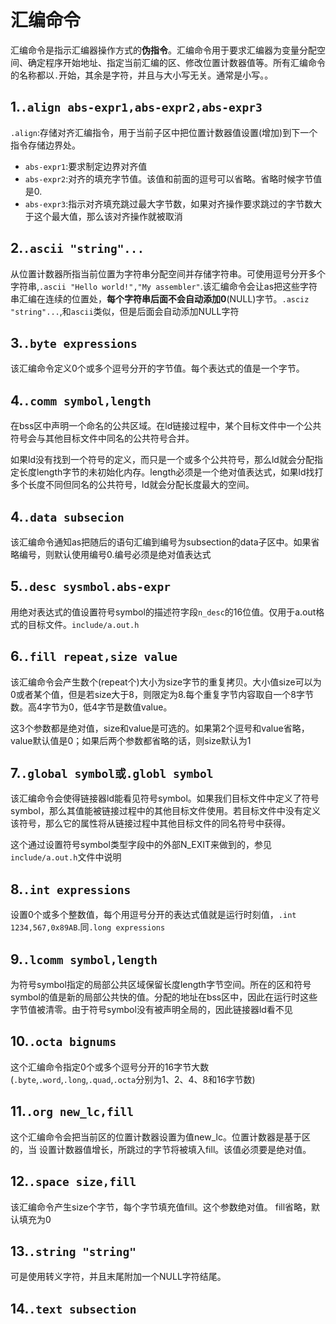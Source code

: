 # 汇编命令
汇编命令是指示汇编器操作方式的**伪指令**。汇编命令用于要求汇编器为变量分配空间、确定程序开始地址、指定当前汇编的区、修改位置计数器值等。所有汇编命令的名称都以`.`开始，其余是字符，并且与大小写无关。通常是小写。。

## 1.`.align abs-expr1,abs-expr2,abs-expr3`

`.align`:存储对齐汇编指令，用于当前子区中把位置计数器值设置(增加)到下一个指令存储边界处。

* `abs-expr1`:要求制定边界对齐值
* `abs-expr2`:对齐的填充字节值。该值和前面的逗号可以省略。省略时候字节值是0.
* `abs-expr3`:指示对齐填充跳过最大字节数，如果对齐操作要求跳过的字节数大于这个最大值，那么该对齐操作就被取消

## 2.`.ascii "string"...`
从位置计数器所指当前位置为字符串分配空间并存储字符串。可使用逗号分开多个字符串,`.ascii "Hello world!","My assembler"`.该汇编命令会让as把这些字符串汇编在连续的位置处，**每个字符串后面不会自动添加0**(NULL)字节。`.asciz "string"...`,和`ascii`类似，但是后面会自动添加NULL字符

## 3.`.byte expressions`
该汇编命令定义0个或多个逗号分开的字节值。每个表达式的值是一个字节。

## 4.`.comm symbol,length`
在bss区中声明一个命名的公共区域。在ld链接过程中，某个目标文件中一个公共符号会与其他目标文件中同名的公共符号合并。

如果ld没有找到一个符号的定义，而只是一个或多个公共符号，那么ld就会分配指定长度length字节的未初始化内存。length必须是一个绝对值表达式，如果ld找打多个长度不同但同名的公共符号，ld就会分配长度最大的空间。

## 4.`.data subsecion`
该汇编命令通知as把随后的语句汇编到编号为subsection的data子区中。如果省略编号，则默认使用编号0.编号必须是绝对值表达式

## 5.`.desc sysmbol.abs-expr`
用绝对表达式的值设置符号symbol的描述符字段`n_desc`的16位值。仅用于a.out格式的目标文件。`include/a.out.h`

## 6.`.fill repeat,size value`
该汇编命令会产生数个(repeat个)大小为size字节的重复拷贝。大小值size可以为0或者某个值，但是若size大于8，则限定为8.每个重复字节内容取自一个8字节数。高4字节为0，低4字节是数值value。

这3个参数都是绝对值，size和value是可选的。如果第2个逗号和value省略，value默认值是0；如果后两个参数都省略的话，则size默认为1

## 7.`.global symbol或.globl symbol`
该汇编命令会使得链接器ld能看见符号symbol。如果我们目标文件中定义了符号symbol，那么其值能被链接过程中的其他目标文件使用。若目标文件中没有定义该符号，那么它的属性将从链接过程中其他目标文件的同名符号中获得。

这个通过设置符号symbol类型字段中的外部N_EXIT来做到的，参见`include/a.out.h`文件中说明

## 8.`.int expressions`
设置0个或多个整数值，每个用逗号分开的表达式值就是运行时刻值，`.int 1234,567,0x89AB`.同`.long expressions`

## 9.`.lcomm symbol,length`
为符号symbol指定的局部公共区域保留长度length字节空间。所在的区和符号symbol的值是新的局部公共快的值。分配的地址在bss区中，因此在运行时这些字节值被清零。由于符号symbol没有被声明全局的，因此链接器ld看不见

## 10.`.octa bignums`
这个汇编命令指定0个或多个逗号分开的16字节大数(`.byte`,`.word`,`.long`,`.quad`,`.octa`分别为1、2、4、8和16字节数)

## 11.`.org new_lc,fill`
这个汇编命令会把当前区的位置计数器设置为值new_lc。位置计数器是基于区的，当 设置计数器值增长，所跳过的字节将被填入fill。该值必须要是绝对值。

## 12.`.space size,fill`
该汇编命令产生size个字节，每个字节填充值fill。这个参数绝对值。 fill省略，默认填充为0

## 13.`.string "string"`

可是使用转义字符，并且末尾附加一个NULL字符结尾。

## 14.`.text subsection`
